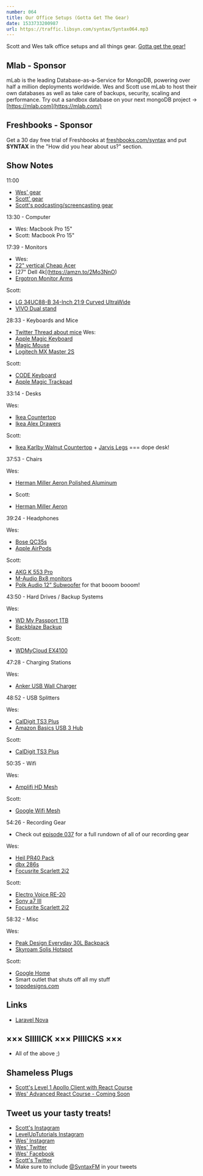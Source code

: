 ```yaml
---
number: 064
title: Our Office Setups (Gotta Get The Gear)
date: 1533733200987
url: https://traffic.libsyn.com/syntax/Syntax064.mp3
---
```


Scott and Wes talk office setups and all things gear. [Gotta get the gear!](https://www.youtube.com/watch?v=R3SFqV0hMyo)

## Mlab - Sponsor

mLab is the leading Database-as-a-Service for MongoDB, powering over half a million deployments worldwide. Wes and Scott use mLab to host their own databases as well as take care of backups, security, scaling and performance. Try out a sandbox database on your next mongoDB project → [https://mlab.com](https://mlab.com/)

## Freshbooks - Sponsor

Get a 30 day free trial of Freshbooks at [freshbooks.com/syntax](https://freshbooks.com/syntax) and put **SYNTAX** in the "How did you hear about us?" section.

## Show Notes

11:00

- [Wes' gear](https://wesbos.com/uses)
- [Scott' gear](https://www.leveluptutorials.com/mygear)
- [Scott's podcasting/screencasting gear](https://kit.com/leveluptutorials/podcasting-screencasting-gear)

13:30 - Computer

- Wes: Macbook Pro 15"
- Scott: Macbook Pro 15"

17:39 - Monitors

- Wes:
- [22" vertical Cheap Acer](https://amzn.to/2vkXomG)
- [27" Dell 4k[(https://amzn.to/2Mo3NnO)
- [Ergotron Monitor Arms](https://amzn.to/2voS9CF)

Scott:
- [LG 34UC88-B 34-Inch 21:9 Curved UltraWide](http://amzn.to/2F0sLsU)
- [VIVO Dual stand](https://amzn.to/2AREOI2)

28:33 - Keyboards and Mice

- [Twitter Thread about mice](https://twitter.com/wesbos/status/1007671082915192834)
Wes:
- [Apple Magic Keyboard](https://amzn.to/2nhTx5M)
- [Magic Mouse](https://amzn.to/2ATwRT4)
- [Logitech MX Master 2S](https://amzn.to/2ALF7nR)

Scott:
- [CODE Keyboard](https://blog.codinghorror.com/the-code-keyboard/)
- [Apple Magic Trackpad](https://www.amazon.com/Apple-Magic-Trackpad-2-MJ2R2LL/dp/B016QO5YWC/ref=sr_1_3?s=electronics&ie=UTF8&qid=1533676132&sr=1-3&keywords=Apple+Magic+Trackpad)

33:14 - Desks

Wes:
- [Ikea Countertop](https://www.ikea.com/ca/en/catalog/products/20274961/)
- [Ikea Alex Drawers](https://www.ikea.com/ca/en/catalog/products/10373037/)

Scott:
- [Ikea Karlby Walnut Countertop](https://www.ikea.com/us/en/catalog/products/70335212/#/70335212) + [Jarvis Legs](https://www.amazon.com/Jarvis-Standing-Desk-Frame-Only/dp/B01N023V8B/ref=sr_1_1?ie=UTF8&qid=1533695529&sr=8-1&keywords=jarvis+legs) === dope desk!

37:53 - Chairs

Wes:
- [Herman Miller Aeron Polished Aluminum](http://www.amazon.com/gp/product/B000LTAO8S/ref=as_li_qf_sp_asin_il_tl?ie=UTF8&camp=1789&creative=9325&creativeASIN=B000LTAO8S&linkCode=as2&tag=webo080-20&linkId=6G4M6ZR4CYKT3TM5)

- Scott:
- [Herman Miller Aeron](https://www.amazon.com/Herman-Miller-Chair-Size-Adjustable-Arms-lumbar/dp/B00TXS2FR6/ref=sr_1_1_sspa?ie=UTF8&qid=1533695947&sr=8-1-spons&keywords=Herman+Miller+Aeron&psc=1)

39:24 - Headphones

Wes:
- [Bose QC35s](https://amzn.to/2OOcY2y)
- [Apple AirPods](https://www.apple.com/shop/product/MMEF2AM/A/airpods)

Scott:
- [AKG K 553 Pro](https://www.amazon.com/AKG-3280H00100-K-553-Pro/dp/B00X3MT7F6/ref=sr_1_1?ie=UTF8&qid=1533695990&sr=8-1&keywords=AKG+k553+Pro)
- [M-Audio Bx8 monitors](https://www.amazon.com/M-Audio-BX8-D3-Powered-Reference/dp/B01J66ZEE0/ref=sr_1_1?ie=UTF8&qid=1533696043&sr=8-1&keywords=M-Audio+Bx8+monitors)
- [Polk Audio 12” Subwoofer](https://www.amazon.com/Polk-Audio-12-Inch-Powered-Subwoofer/dp/B000092TT0/ref=sr_1_3?ie=UTF8&qid=1533696133&sr=8-3&keywords=polk+audio+12+subwoofer) for that booom booom!

43:50 - Hard Drives / Backup Systems

Wes:
- [WD My Passport 1TB](https://amzn.to/2AHKsg1)
- [Backblaze Backup](https://secure.backblaze.com/r/008x60)

Scott:
- [WDMyCloud EX4100](https://www.amazon.com/EX4100-Diskless-Network-Attached-Storage/dp/B00TB8XMR0/ref=sr_1_1?s=electronics&ie=UTF8&qid=1533696680&sr=1-1&keywords=wd+mycloud+ex4100)

47:28 - Charging Stations

Wes:
- [Anker USB Wall Charger](https://amzn.to/2M0da13)

48:52 - USB Splitters

Wes:
- [CalDigit TS3 Plus](https://amzn.to/2voCKSP)
- [Amazon Basics USB 3 Hub](https://amzn.to/2AMPHLo)

Scott:

- [CalDigit TS3 Plus](https://amzn.to/2voCKSP)

50:35 - Wifi

Wes:
- [Amplifi HD Mesh](https://amzn.to/2AMQrQG)

Scott:
- [Google Wifi Mesh](https://www.amazon.com/Google-WiFi-system-3-Pack-replacement/dp/B01MAW2294/ref=sr_1_1_sspa?s=electronics&ie=UTF8&qid=1533697191&sr=1-1-spons&keywords=Google+Wifi+Mesh&psc=1)

54:26 - Recording Gear

- Check out [episode 037](https://syntax.fm/show/037/recording-screencasts-hardware-software-dos-and-don-ts) for a full rundown of all of our recording gear

Wes:
- [Heil PR40 Pack](https://amzn.to/2AIur9q)
- [dbx 286s](https://www.amazon.com/dbx-286s-Microphone-Preamp-Processor/dp/B004LWH79A/ref=sr_1_2?s=electronics&ie=UTF8&qid=1533697367&sr=1-2&keywords=dbx286s)
- [Focusrite Scarlett 2i2](https://www.amazon.com/Focusrite-Scarlett-Audio-Interface-Tools/dp/B01E6T56EA/ref=sr_1_3?s=electronics&ie=UTF8&qid=1533696603&sr=1-3&keywords=scarlett+2i2)

Scott:
- [Electro Voice RE-20](https://www.amazon.com/Electro-Voice-RE-20-Cardioid-Microphone/dp/B000Z7LLQ0/ref=sr_1_1?s=musical-instruments&ie=UTF8&qid=1533696508&sr=1-1&keywords=re20)
- [Sony a7 III](https://www.amazon.com/Sony-Full-Frame-Mirrorless-Interchangeable-Lens-ILCE7M3/dp/B07B43WPVK/ref=sr_1_1?s=photo&ie=UTF8&qid=1533696572&sr=1-1&keywords=Sony+A7iii)
- [Focusrite Scarlett 2i2](https://www.amazon.com/Focusrite-Scarlett-Audio-Interface-Tools/dp/B01E6T56EA/ref=sr_1_3?s=electronics&ie=UTF8&qid=1533696603&sr=1-3&keywords=scarlett+2i2)

58:32 - Misc

Wes:
- [Peak Design Everyday 30L Backpack](https://amzn.to/2Kw8hHk)
- [Skyroam Solis Hotspot](https://amzn.to/2nhK4eo)

Scott:
- [Google Home](https://store.google.com/us/product/google_home?hl=en-US)
- Smart outlet that shuts off all my stuff
- [topodesigns.com](https://topodesigns.com/)

## Links

- [Laravel Nova](https://nova.laravel.com/)

## ××× SIIIIICK ××× PIIIICKS ×××

- All of the above ;)

## Shameless Plugs

- [Scott's Level 1 Apollo Client with React Course](https://www.leveluptutorials.com/tutorials/level-1-apollo-client-with-react)
- [Wes' Advanced React Course - Coming Soon](https://wesbos.com/courses)

## Tweet us your tasty treats!

- [Scott's Instagram](https://www.instagram.com/stolinski/)
- [LevelUpTutorials Instagram](https://www.instagram.com/LevelUpTutorials/)
- [Wes' Instagram](https://www.instagram.com/wesbos/)
- [Wes' Twitter](https://twitter.com/wesbos)
- [Wes' Facebook](https://www.facebook.com/wesbos.developer)
- [Scott's Twitter](https://twitter.com/stolinski)
- Make sure to include [@SyntaxFM](https://twitter.com/SyntaxFM) in your tweets
